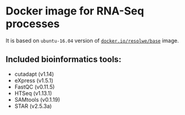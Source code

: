 # Docker image for RNA-Seq processes

It is based on `ubuntu-16.04` version of [`docker.io/resolwe/base`](
https://hub.docker.com/r/resolwe/base/) image.

Included bioinformatics tools:
------------------------------
* cutadapt (v1.14)
* eXpress (v1.5.1)
* FastQC (v0.11.5)
* HTSeq (v1.13.1)
* SAMtools (v0.1.19)
* STAR (v2.5.3a)
